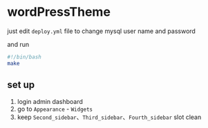 # wordPressTheme

just edit `deploy.yml` file to change mysql user name and password

and run  

```bash
#!/bin/bash
make
```

## set up

1. login admin dashboard
2. go to `Appearance` - `Widgets`
3. keep `Second_sidebar`、`Third_sidebar`、`Fourth_sidebar` slot clean
